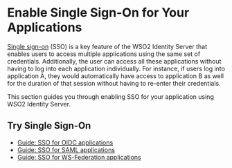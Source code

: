 # Enable Single Sign-On for Your Applications

[Single sign-on](../../../references/concepts/single-sign-on) (SSO) is a key feature of the WSO2 Identity Server that enables users to access multiple applications using the
same set of credentials. Additionally, the user can access all these applications without having to log into each 
application individually. For instance, if users log into application A, they would automatically have access to 
application B as well for the duration of that session without having to re-enter their credentials.

This section guides you through enabling SSO for your application using WSO2 Identity Server.

## Try Single Sign-On

-   [Guide: SSO for OIDC applications](../sso-for-oidc)
-   [Guide: SSO for SAML applications](../sso-for-saml)
-   [Guide: SSO for WS-Federation applications](../configure-ws-federation-single-sign-on)
    <!--- -   [Guide: SSO for Native iOS Applications](../configure-single-sign-on-for-native-ios-applications-with-wso2-identity-server)-->
    <!--- -   [Guide: SSO between apps that use Heterogeneous Authentication Protocols](TODO:insert-link-to-guides)-->
    <!--- -   [Library Article: SSO for Microsoft Sharepoint Web Applications](https://wso2.com/library/tutorials/2015/05/tutorial-sso-for-microsoft-sharepoint-web-applications-with-wso2-identity-server/)-->

